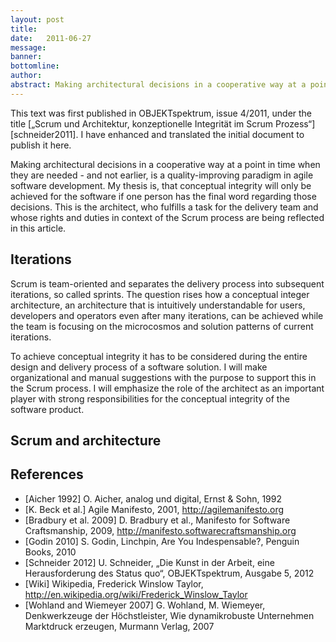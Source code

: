 ```yaml
---
layout: post
title:  
date:   2011-06-27
message: 
banner: 
bottomline: 
author: 
abstract: Making architectural decisions in a cooperative way at a point in time when they are needed - and not earlier, is a quality-improving paradigm in agile software development. My thesis is, that conceptual integrity will only be achieved for the software if one person has the final word regarding those decisions. This is the architect, who fulfills a task for the delivery team and whose rights and duties in context of the Scrum process are being reflected in this article.
---
```

This text was first published in OBJEKTspektrum, issue 4/2011, under the title [„Scrum und Architektur, konzeptionelle Integrität im Scrum Prozess“][schneider2011]. I have enhanced and translated the initial document to publish it here.

Making architectural decisions in a cooperative way at a point in time when they are needed - and not earlier, is a quality-improving paradigm in agile software development. My thesis is, that conceptual integrity will only be achieved for the software if one person has the final word regarding those decisions. This is the architect, who fulfills a task for the delivery team and whose rights and duties in context of the Scrum process are being reflected in this article.

Iterations
---
Scrum is team-oriented and separates the delivery process into subsequent iterations, so called sprints. The question rises how  a conceptual integer architecture, an architecture that is intuitively understandable for users, developers and operators even after many iterations, can be achieved while the team is focusing on the microcosmos and solution patterns of current iterations. 

To achieve conceptual integrity it has to be considered during the entire design and delivery process of a software solution. I will make organizational and manual suggestions with the purpose to support this in the Scrum process. I will emphasize the role of the architect as an important player with strong responsibilities for the conceptual integrity of the software product.

Scrum and architecture
---



References
---
* [Aicher 1992] O. Aicher, analog und digital, Ernst & Sohn, 1992
* [agilemanifesto]: http://agilemanifesto.org 
[K. Beck et al.] Agile Manifesto, 2001, <http://agilemanifesto.org>
* [craftsmanship]: http://manifesto.softwarecraftsmanship.org
[Bradbury et al. 2009] D. Bradbury et al., Manifesto for Software Craftsmanship, 2009, <http://manifesto.softwarecraftsmanship.org>
* [Godin 2010] S. Godin, Linchpin, Are You Indespensable?, Penguin Books, 2010
* [schneider2012]: /r/schneider_os_05_12.pdf 
[Schneider 2012] U. Schneider, „Die Kunst in der Arbeit, eine Herausforderung des Status quo“, OBJEKTspektrum, Ausgabe 5, 2012
* [wikitaylor]: http://en.wikipedia.org/wiki/Frederick_Winslow_Taylor
[Wiki] Wikipedia, Frederick Winslow Taylor, <http://en.wikipedia.org/wiki/Frederick_Winslow_Taylor>
* [Wohland and Wiemeyer 2007] G. Wohland, M. Wiemeyer, Denkwerkzeuge der Höchstleister, Wie dynamikrobuste Unternehmen Marktdruck erzeugen, Murmann Verlag, 2007









